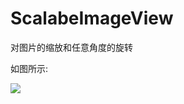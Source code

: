 # ScalabeImageView
对图片的缩放和任意角度的旋转

如图所示:

![](https://raw.githubusercontent.com/jiang111/ScalabeImageView/master/art/123.gif)

